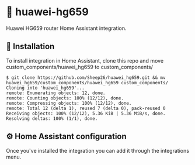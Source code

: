 # 📶  huawei-hg659
Huawei HG659 router Home Assistant integration.

## 🔌  Installation
To install integration in Home Assistant, clone this repo and move custom_components/huawei_hg659 to custom_components/

```console
$ git clone https://github.com/Sheep26/huawei_hg659.git && mv huawei_hg659/custom_components/huawei_hg659 custom_components/
Cloning into 'huawei_hg659'...
remote: Enumerating objects: 12, done.
remote: Counting objects: 100% (12/12), done.
remote: Compressing objects: 100% (12/12), done.
remote: Total 12 (delta 1), reused 7 (delta 0), pack-reused 0
Receiving objects: 100% (12/12), 5.36 KiB | 5.36 MiB/s, done.
Resolving deltas: 100% (1/1), done.
```

## ⚙️  Home Assistant configuration

Once you've installed the integration you can add it through the integrations menu.
